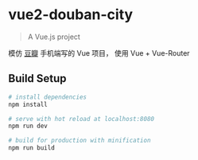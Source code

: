 # vue2-douban-city

> A Vue.js project

模仿 [豆瓣](https://www.douban.com/) 手机端写的 Vue 项目， 使用 Vue +  Vue-Router

## Build Setup

``` bash
# install dependencies
npm install

# serve with hot reload at localhost:8080
npm run dev

# build for production with minification
npm run build


